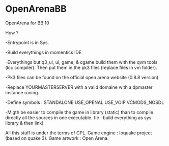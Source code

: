 # OpenArenaBB
OpenArena for BB 10

How ?

-Entrypoint is in Sys.

-Build everythings in momentics IDE

-Everythings but q3_ui, ui, game, & cgame build them with the qvm tools (lcc compiler). Then put them in the pk3 files (replace files in vm folder).

-Pk3 files can be found on the official open arena website (0.8.8 version)

-Replace YOURMASTERSERVER with a valid domaine with a dpmaster instance runing.

-Define symbols : STANDALONE USE_OPENAL USE_VOIP VCMODS_NOSDL

-Migth be easier to compile the game in library (static) than to compile directly all the sources in one executable. (Ie : build everything as sys library & then link)

All this stuff is under the terms of GPL. Game engine : Ioquake project (based on quake 3). Game artwork : Open Arena.
